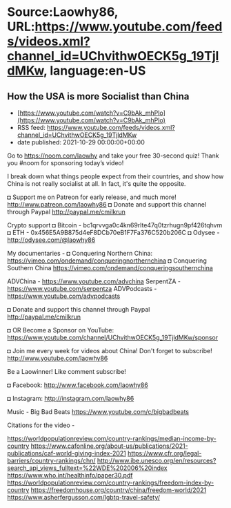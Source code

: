 # Source:Laowhy86, URL:https://www.youtube.com/feeds/videos.xml?channel_id=UChvithwOECK5g_19TjldMKw, language:en-US

## How the USA is more Socialist than China
 - [https://www.youtube.com/watch?v=C9bAk_mhPIo](https://www.youtube.com/watch?v=C9bAk_mhPIo)
 - RSS feed: https://www.youtube.com/feeds/videos.xml?channel_id=UChvithwOECK5g_19TjldMKw
 - date published: 2021-10-29 00:00:00+00:00

Go to https://noom.com/laowhy and take your free 30-second quiz! Thank you #noom for sponsoring today’s video!

I break down what things people expect from their countries, and show how China is not really socialist at all. In fact, it's quite the opposite.

◘ Support me on Patreon for early release, and much more! http://www.patreon.com/laowhy86
◘ Donate and support this channel through Paypal http://paypal.me/cmilkrun

Crypto support 
◘ Bitcoin - bc1qrvvga0c4kn69rlte47q0tzrhugn9pf426tqhvm
◘ ETH -  0x456E5A9B875d4eF8DCb70eB1F7Fa376C520b206C
◘ Odysee - http://odysee.com/@laowhy86

My documentaries - 
◘ Conquering Northern China:
https://vimeo.com/ondemand/conqueringnorthernchina
◘ Conquering Southern China
https://vimeo.com/ondemand/conqueringsouthernchina

ADVChina - https://www.youtube.com/advchina
SerpentZA - https://www.youtube.com/serpentza
ADVPodcasts - https://www.youtube.com/advpodcasts

◘ Donate and support this channel through Paypal http://paypal.me/cmilkrun

◘ OR Become a Sponsor on YouTube:
https://www.youtube.com/channel/UChvithwOECK5g_19TjldMKw/sponsor

◘ Join me every week for videos about China! Don't forget to subscribe!
http://www.youtube.com/laowhy86

Be a Laowinner!
Like comment subscribe!

◘ Facebook:
http://www.facebook.com/laowhy86

◘ Instagram: 
http://instagram.com/laowhy86

Music -
Big Bad Beats
https://www.youtube.com/c/bigbadbeats

Citations for the video - 

https://worldpopulationreview.com/country-rankings/median-income-by-country
https://www.cafonline.org/about-us/publications/2021-publications/caf-world-giving-index-2021
https://www.cfr.org/legal-barriers/country-rankings/chn/
http://www.ibe.unesco.org/en/resources?search_api_views_fulltext=%22WDE%202006%20index
https://www.who.int/healthinfo/paper30.pdf
https://worldpopulationreview.com/country-rankings/freedom-index-by-country
https://freedomhouse.org/country/china/freedom-world/2021
https://www.asherfergusson.com/lgbtq-travel-safety/

